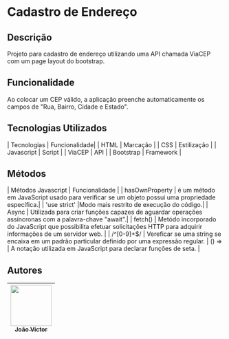 # Cadastro de Endereço

## Descrição

Projeto para cadastro de endereço utilizando uma API chamada ViaCEP com um page layout do bootstrap.

## Funcionalidade

Ao colocar um CEP válido, a aplicação preenche automaticamente os campos de "Rua, Bairro, Cidade e Estado".

## Tecnologias Utilizados

| Tecnologias | Funcionalidade|
| HTML | Marcação |
| CSS | Estilização |
| Javascript | Script |
| ViaCEP | API |
| Bootstrap | Framework |

## Métodos
| Métodos Javascript | Funcionalidade |
| hasOwnProperty | é um método em JavaScript usado para verificar se um objeto possui uma propriedade específica.|
| 'use strict' |Modo mais restrito de execução do código.|
| Async |	Utilizada para criar funções capazes de aguardar operações assíncronas com a palavra-chave "await".|
| fetch()	| Metódo incorporado do JavaScript que possibilita efetuar solicitações HTTP para adquirir informações de um servidor web. |
| /^[0-9]+$/ |	Vereficar se uma string se encaixa em um padrão particular definido por uma expressão regular.
| () =>	| A notação utilizada em JavaScript para declarar funções de seta. |

## Autores

| [<img loading="lazy" src="https://avatars.githubusercontent.com/u/111014716?v=4" width=95><br><sub>João Victor</sub>](https://github.com/joaovictorgit21)
| :--: |
